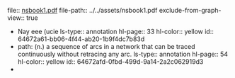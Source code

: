 file:: [nsbook1.pdf](../../assets/book1.pdf)
file-path:: ../../assets/nsbook1.pdf
exclude-from-graph-view:: true

- Nay eee (ucie
  ls-type:: annotation
  hl-page:: 33
  hl-color:: yellow
  id:: 64672a61-bb06-4f44-ab20-1b9f4dc7b83d
- path: (n.) a sequence of arcs in a network that can be traced continuously without retracing any arc.
  ls-type:: annotation
  hl-page:: 54
  hl-color:: yellow
  id:: 64672afd-0fbd-499d-9a14-2a2c062919d3
-